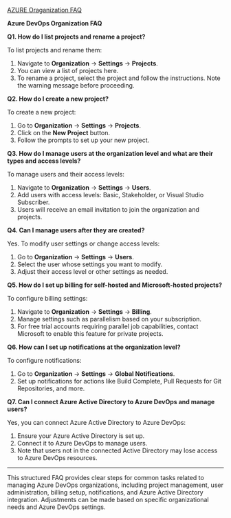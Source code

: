 <a href="https://learn.microsoft.com/en-us/azure/devops/organizations/accounts/faq-configure-customize-organization?view=azure-devops"> AZURE Oraganization FAQ </a>

**Azure DevOps Organization FAQ**

**Q1. How do I list projects and rename a project?**

To list projects and rename them:

1. Navigate to **Organization** → **Settings** → **Projects**.
2. You can view a list of projects here.
3. To rename a project, select the project and follow the instructions. Note the warning message before proceeding.

**Q2. How do I create a new project?**

To create a new project:

1. Go to **Organization** → **Settings** → **Projects**.
2. Click on the **New Project** button.
3. Follow the prompts to set up your new project.

**Q3. How do I manage users at the organization level and what are their types and access levels?**

To manage users and their access levels:

1. Navigate to **Organization** → **Settings** → **Users**.
2. Add users with access levels: Basic, Stakeholder, or Visual Studio Subscriber.
3. Users will receive an email invitation to join the organization and projects.

**Q4. Can I manage users after they are created?**

Yes. To modify user settings or change access levels:

1. Go to **Organization** → **Settings** → **Users**.
2. Select the user whose settings you want to modify.
3. Adjust their access level or other settings as needed.

**Q5. How do I set up billing for self-hosted and Microsoft-hosted projects?**

To configure billing settings:

1. Navigate to **Organization** → **Settings** → **Billing**.
2. Manage settings such as parallelism based on your subscription.
3. For free trial accounts requiring parallel job capabilities, contact Microsoft to enable this feature for private projects.

**Q6. How can I set up notifications at the organization level?**

To configure notifications:

1. Go to **Organization** → **Settings** → **Global Notifications**.
2. Set up notifications for actions like Build Complete, Pull Requests for Git Repositories, and more.

**Q7. Can I connect Azure Active Directory to Azure DevOps and manage users?**

Yes, you can connect Azure Active Directory to Azure DevOps:

1. Ensure your Azure Active Directory is set up.
2. Connect it to Azure DevOps to manage users.
3. Note that users not in the connected Active Directory may lose access to Azure DevOps resources.

---

This structured FAQ provides clear steps for common tasks related to managing Azure DevOps organizations, including project management, user administration, billing setup, notifications, and Azure Active Directory integration. Adjustments can be made based on specific organizational needs and Azure DevOps settings.
